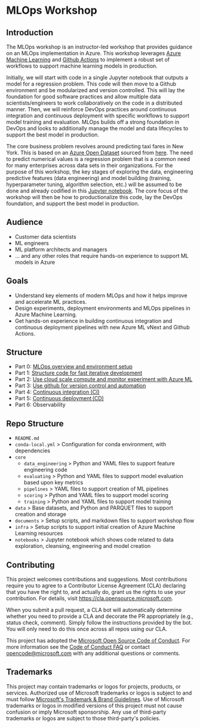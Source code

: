 # MLOps Workshop

## Introduction
The MLOps workshop is an instructor-led workshop that provides guidance on an MLOps
implementation in Azure. This workshop leverages [Azure Machine
Learning](https://azure.microsoft.com/en-us/services/machine-learning/?msclkid=99faf4b9b43f11ec8a3dc121747bf2a7)
and [Github
Actions](https://docs.microsoft.com/en-us/azure/developer/github/github-actions?msclkid=a9587556b43f11ecb200fd14b82d03f0)
to implement a robust set of workflows to support machine learning models in production. 

Initially, we will start with code in a single Jupyter notebook that outputs a model for a regression problem.
This code will then move to a Github environment and be modularized and version controlled. This will lay the
foundation for good software practices and allow multiple data scientists/engineers to work collaboratively on
the code in a distributed manner. Then, we will reinforce DevOps practices around continuous integration and
continuous deployment with specific workflows to support model training and evaluation. MLOps builds off a
strong foundation in DevOps and looks to additionally manage the model and data lifecycles to support the best model
in production.

The core business problem revolves around predicting taxi fares in New York. This is based on an [Azure Open
Dataset](https://azure.microsoft.com/en-us/services/open-datasets/#overview) sourced from
[here](https://docs.microsoft.com/en-us/azure/open-datasets/dataset-taxi-green?tabs=azureml-opendatasets). The
need to predict numerical values is a regression problem that is a common need for many enterprises across
data sets in their organizations. For the purpose of this workshop, the key stages of exploring the data,
engineering predictive features (data engineering) and model building (training, hyperparameter tuning,
algorithm selection, etc.) will be assumed to be done and already codified in this [Jupyter
notebook](https://github.com/microsoft/MLOpsTemplate/blob/thomassantosh-dev/src/workshop/notebooks/taxi-tutorial.ipynb).
The core focus of the workshop will then be how to productionalize this code, lay the DevOps foundation, and
support the best model in production.


## Audience
- Customer data scientists
- ML engineers
- ML platform architects and managers
- ... and any other roles that require hands-on experience to support ML models in Azure

## Goals
- Understand key elements of modern MLOps and how it helps improve and accelerate ML practices.
- Design experiments, deployment environments and MLOps pipelines in Azure Machine Learning.
- Get hands-on experience in building continuous integration and continuous deployment pipelines with new Azure ML vNext and Github Actions.

## Structure
- Part 0: [MLOps overview and environment setup](documents/part_0.md)
- Part 1: [Structure code for fast iterative development](documents/part_1.md)
- Part 2: [Use cloud scale compute and monitor experiment with Azure ML](documents/part_2.md)
- Part 3: [Use github for version control and automation](documents/part_3.md)
- Part 4: [Continuous integration (CI)](documents/part_4.md)
- Part 5: [Continuous deployment (CD)](documents/part_5.md) 
- Part 6: Observability 

## Repo Structure
- `README.md`
- `conda-local.yml` > Configuration for conda environment, with dependencies
- `core`
	- ``data_engineering`` > Python and YAML files to support feature engineering code
	- ``evaluating`` > Python and YAML files to support model evaluation based upon key metrics
	- ``pipelines`` > YAML files to support creation of ML pipelines
	- ``scoring`` > Python and YAML files to support model scoring
	- ``training`` > Python and YAML files to support model training
- ``data`` > Base datasets, and Python and PARQUET files to support creation and storage
- ``documents`` > Setup scripts, and markdown files to support workshop flow
- ``infra`` > Setup scripts to support initial creation of Azure Machine Learning resources
- ``notebooks`` > Jupyter notebook which shows code related to data exploration, cleansing, engineering and model
  creation


## Contributing
This project welcomes contributions and suggestions.  Most contributions require you to agree to a
Contributor License Agreement (CLA) declaring that you have the right to, and actually do, grant us
the rights to use your contribution. For details, visit https://cla.opensource.microsoft.com.

When you submit a pull request, a CLA bot will automatically determine whether you need to provide
a CLA and decorate the PR appropriately (e.g., status check, comment). Simply follow the instructions
provided by the bot. You will only need to do this once across all repos using our CLA.

This project has adopted the [Microsoft Open Source Code of Conduct](https://opensource.microsoft.com/codeofconduct/).
For more information see the [Code of Conduct FAQ](https://opensource.microsoft.com/codeofconduct/faq/) or
contact [opencode@microsoft.com](mailto:opencode@microsoft.com) with any additional questions or comments.

## Trademarks
This project may contain trademarks or logos for projects, products, or services. Authorized use of Microsoft 
trademarks or logos is subject to and must follow 
[Microsoft's Trademark & Brand Guidelines](https://www.microsoft.com/en-us/legal/intellectualproperty/trademarks/usage/general).
Use of Microsoft trademarks or logos in modified versions of this project must not cause confusion or imply Microsoft sponsorship.
Any use of third-party trademarks or logos are subject to those third-party's policies.
